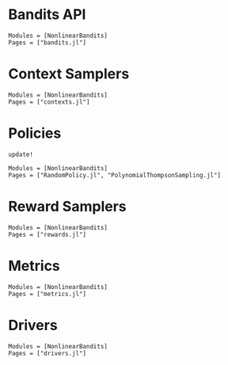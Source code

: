 # Bandits API

```@autodocs
Modules = [NonlinearBandits]
Pages = ["bandits.jl"]
```

# Context Samplers

```@autodocs
Modules = [NonlinearBandits]
Pages = ["contexts.jl"]
```

# Policies

```@docs
update!
```

```@autodocs
Modules = [NonlinearBandits]
Pages = ["RandomPolicy.jl", "PolynomialThompsonSampling.jl"]
```

# Reward Samplers

```@autodocs
Modules = [NonlinearBandits]
Pages = ["rewards.jl"]
```

# Metrics

```@autodocs
Modules = [NonlinearBandits]
Pages = ["metrics.jl"]
```

# Drivers

```@autodocs
Modules = [NonlinearBandits]
Pages = ["drivers.jl"]
```